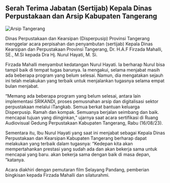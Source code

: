## Serah Terima Jabatan (Sertijab) Kepala Dinas Perpustakaan dan Arsip Kabupaten Tangerang

![Arsip Tangerang](https://tangerangkab.go.id/images/1692159533_871x497.JPG)

Dinas Perpustakaan dan Kearsipan (Disperpusip) Provinsi Tangerang menggelar acara perpisahan dan penyambutan (sertijab) Kepala Dinas Kearsipan dan Perpustakaan Provinsi Tangerang, Dr. H.A.F Firzada Mahalli, SE., M.Si kepada Dra Hj. Nurul Hayati, M. Si. 

Firzada Mahalli menyambut kedatangan Nurul Hayati. Ia berharap Nurul bisa tampil baik di tempat tugas barunya. Ia mengakui, selama menjabat masih ada beberapa program yang belum selesai. Namun, dia mengatakan sejauh ini telah melakukan yang terbaik untuk menjalankan tugasnya selama empat bulan menjabat.  

“Memang ada beberapa program yang belum selesai, antara lain implementasi SRIKANDI, proses pemusnahan arsip dan digitalisasi sektor perpustakaan melalui iTangkab. Semua berkat bantuan keluarga Disperpusip. Ramah dan kompak. Semuanya berjalan seimbang dan baik. mencapai tujuan yang diinginkan,” ujarnya saat acara sertifikasi di Ruang Audiovisual Gedung Perpustakaan Kabupaten Tangerang, Rabu (16/08/23). 

Sementara itu, Ibu Nurul Hayati yang saat ini menjabat sebagai Kepala Dinas Perpustakaan dan Kearsipan Kabupaten Tangerang berharap dapat melakukan yang terbaik dalam tugasnya: “Kedepan kita akan mempertahankan prestasi yang sudah ada dan akan bekerja sama untuk mencapai yang baru. akan bekerja sama dengan baik di masa depan, ”katanya. 

Acara diakhiri dengan pemutaran film Selayang Pandang, pemberian bingkisan kepada Firzada Mahalli dan silaturahmi. 
